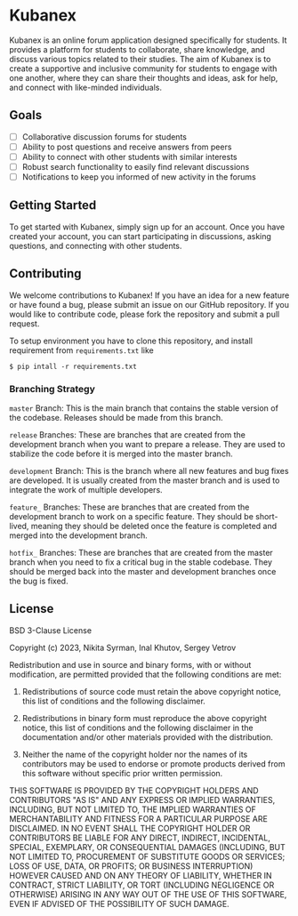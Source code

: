 # Kubanex

Kubanex is an online forum application designed specifically for students. It provides a platform for students to collaborate, share knowledge, and discuss various topics related to their studies. The aim of Kubanex is to create a supportive and inclusive community for students to engage with one another, where they can share their thoughts and ideas, ask for help, and connect with like-minded individuals.

## Goals

- [ ] Collaborative discussion forums for students
- [ ] Ability to post questions and receive answers from peers
- [ ] Ability to connect with other students with similar interests
- [ ] Robust search functionality to easily find relevant discussions
- [ ] Notifications to keep you informed of new activity in the forums

## Getting Started

To get started with Kubanex, simply sign up for an account. Once you have created your account, you can start participating in discussions, asking questions, and connecting with other students.

## Contributing

We welcome contributions to Kubanex! If you have an idea for a new feature or have found a bug, please submit an issue on our GitHub repository. If you would like to contribute code, please fork the repository and submit a pull request.

To setup environment you have to clone this repository, and install requirement from `requirements.txt` like

```$ pip intall -r requirements.txt```

### Branching Strategy

`master` Branch: This is the main branch that contains the stable version of the codebase. Releases should be made from this branch.

`release` Branches: These are branches that are created from the development branch when you want to prepare a release. They are used to stabilize the code before it is merged into the master branch.

`development` Branch: This is the branch where all new features and bug fixes are developed. It is usually created from the master branch and is used to integrate the work of multiple developers.

`feature_` Branches: These are branches that are created from the development branch to work on a specific feature. They should be short-lived, meaning they should be deleted once the feature is completed and merged into the development branch.

`hotfix_` Branches: These are branches that are created from the master branch when you need to fix a critical bug in the stable codebase. They should be merged back into the master and development branches once the bug is fixed.

## License

BSD 3-Clause License

Copyright (c) 2023, Nikita Syrman, Inal Khutov, Sergey Vetrov

Redistribution and use in source and binary forms, with or without
modification, are permitted provided that the following conditions are met:

1. Redistributions of source code must retain the above copyright notice, this
   list of conditions and the following disclaimer.

2. Redistributions in binary form must reproduce the above copyright notice,
   this list of conditions and the following disclaimer in the documentation
   and/or other materials provided with the distribution.

3. Neither the name of the copyright holder nor the names of its
   contributors may be used to endorse or promote products derived from
   this software without specific prior written permission.

THIS SOFTWARE IS PROVIDED BY THE COPYRIGHT HOLDERS AND CONTRIBUTORS "AS IS"
AND ANY EXPRESS OR IMPLIED WARRANTIES, INCLUDING, BUT NOT LIMITED TO, THE
IMPLIED WARRANTIES OF MERCHANTABILITY AND FITNESS FOR A PARTICULAR PURPOSE ARE
DISCLAIMED. IN NO EVENT SHALL THE COPYRIGHT HOLDER OR CONTRIBUTORS BE LIABLE
FOR ANY DIRECT, INDIRECT, INCIDENTAL, SPECIAL, EXEMPLARY, OR CONSEQUENTIAL
DAMAGES (INCLUDING, BUT NOT LIMITED TO, PROCUREMENT OF SUBSTITUTE GOODS OR
SERVICES; LOSS OF USE, DATA, OR PROFITS; OR BUSINESS INTERRUPTION) HOWEVER
CAUSED AND ON ANY THEORY OF LIABILITY, WHETHER IN CONTRACT, STRICT LIABILITY,
OR TORT (INCLUDING NEGLIGENCE OR OTHERWISE) ARISING IN ANY WAY OUT OF THE USE
OF THIS SOFTWARE, EVEN IF ADVISED OF THE POSSIBILITY OF SUCH DAMAGE.